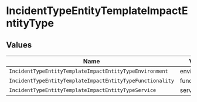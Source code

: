 # IncidentTypeEntityTemplateImpactEntityType


## Values

| Name                                                      | Value                                                     |
| --------------------------------------------------------- | --------------------------------------------------------- |
| `IncidentTypeEntityTemplateImpactEntityTypeEnvironment`   | environment                                               |
| `IncidentTypeEntityTemplateImpactEntityTypeFunctionality` | functionality                                             |
| `IncidentTypeEntityTemplateImpactEntityTypeService`       | service                                                   |